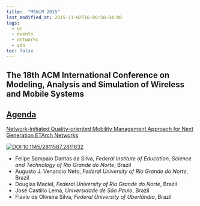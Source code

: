 ```yaml
---
title:  "MSWiM 2015"
last_modified_at: 2015-11-02T16:00:58-04:00
tags:
  - en
  - events
  - networks
  - sdn
toc: false
---
```


## The 18th ACM International Conference on Modeling, Analysis and Simulation of Wireless and Mobile Systems 

## [Agenda](http://mswimconf.com/2015/)


[Network-Initiated Quality-oriented Mobility Management Approach for Next Generation ETArch Networks](https://www.researchgate.net/publication/283718842_Network-Initiated_Quality-oriented_Mobility_Management_Approach_for_Next_Generation_ETArch_Networks)

[![DOI:10.1145/2811587.2811632](https://zenodo.org/badge/DOI/10.1145/2811587.2811632.svg)](https://doi.org/10.1145/2811587.2811632)

 - Felipe Sampaio Dantas da Silva, *Federal Institute of Education, Science and Technology of Rio Grande do Norte*, Brazil 
 - Augusto J. Venancio Neto, *Federal University of Rio Grande do Norte*, Brazil
 - Douglas Maciel, *Federal University of Rio Grande do Norte*, Brazil
 - José Castillo Lema, *Universidade de São Paulo*, Brazil
 - Flavio de Oliveira Silva, *Federal University of Uberlândia*, Brazil

